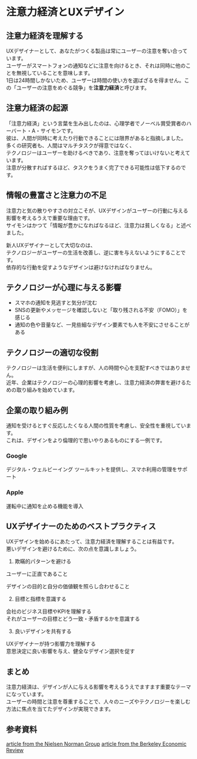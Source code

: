 # 注意力経済とUXデザイン
## 注意力経済を理解する

UXデザイナーとして、あなたがつくる製品は常にユーザーの注意を奪い合っています。  
ユーザーがスマートフォンの通知などに注意を向けるとき、それは同時に他のことを無視していることを意味します。  
1日は24時間しかないため、ユーザーは時間の使い方を選ばざるを得ません。この「ユーザーの注意をめぐる競争」を**注意力経済**と呼びます。  

## 注意力経済の起源

「注意力経済」という言葉を生み出したのは、心理学者でノーベル賞受賞者のハーバート・A・サイモンです。  
彼は、人間が同時に考えたり行動できることには限界があると指摘しました。  
多くの研究者も、人間はマルチタスクが得意ではなく、  
テクノロジーはユーザーを助けるべきであり、注意を奪ってはいけないと考えています。  
注意が分散すればするほど、タスクをうまく完了できる可能性は低下するのです。

## 情報の豊富さと注意力の不足

注意力と気の散りやすさの対立こそが、UXデザインがユーザーの行動に与える影響を考えるうえで重要な理由です。  
サイモンはかつて「情報が豊かになればなるほど、注意力は貧しくなる」と述べました。  

新人UXデザイナーとして大切なのは、  
テクノロジーがユーザーの生活を改善し、逆に害を与えないようにすることです。  
依存的な行動を促すようなデザインは避けなければなりません。

## テクノロジーが心理に与える影響
- スマホの通知を見逃すと気分が沈む
- SNSの更新やメッセージを確認しないと「取り残される不安（FOMO）」を感じる
- 通知の色や音量など、一見些細なデザイン要素でも人を不安にさせることがある

## テクノロジーの適切な役割

テクノロジーは生活を便利にしますが、人の時間や心を支配すべきではありません。  
近年、企業はテクノロジーの心理的影響を考慮し、注意力経済の弊害を避けるための取り組みを始めています。  

## 企業の取り組み例
通知を受けるとすぐ反応したくなる人間の性質を考慮し、安全性を重視しています。  
これは、デザインをより倫理的で思いやりあるものにする一例です。  

### Google
デジタル・ウェルビーイング ツールキットを提供し、スマホ利用の管理をサポート

### Apple
運転中に通知を止める機能を導入


## UXデザイナーのためのベストプラクティス

UXデザインを始めるにあたって、注意力経済を理解することは有益です。  
悪いデザインを避けるために、次の点を意識しましょう。

1. 欺瞞的パターンを避ける

ユーザーに正直であること

デザインの目的と自分の価値観を照らし合わせること

2. 目標と指標を意識する

会社のビジネス目標やKPIを理解する  
それがユーザーの目標とどう一致・矛盾するかを意識する

3. 良いデザインを共有する

UXデザイナーが持つ影響力を理解する  
意思決定に良い影響を与え、健全なデザイン選択を促す

## まとめ

注意力経済は、デザインが人に与える影響を考えるうえでますます重要なテーマになっています。  
ユーザーの時間と注意を尊重することで、人々のニーズやテクノロジーを楽しむ方法に焦点を当てたデザインが実現できます。  

## 参考資料
[article from the Nielsen Norman Group](https://www.nngroup.com/articles/attention-economy/)
[article from the Berkeley Economic Review](https://econreview.studentorg.berkeley.edu/paying-attention-the-attention-economy/)
